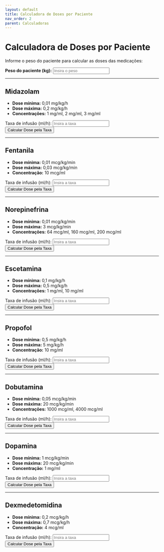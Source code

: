 ```yaml
---
layout: default
title: Calculadora de Doses por Paciente
nav_order: 2
parent: Calculadoras
---
```


# Calculadora de Doses por Paciente

Informe o peso do paciente para calcular as doses das medicações:

<div class="form-group">
  <label for="pesoPaciente"><strong>Peso do paciente (kg):</strong></label>
  <input type="number" id="pesoPaciente" placeholder="Insira o peso" min="0" step="any">
</div>

---

## Midazolam

- **Dose mínima:** 0,01 mg/kg/h
- **Dose máxima:** 0,2 mg/kg/h
- **Concentrações:** 1 mg/ml, 2 mg/ml, 3 mg/ml

<div class="form-group">
  <label for="taxaMidazolam">Taxa de infusão (ml/h):</label>
  <input type="number" id="taxaMidazolam" placeholder="Insira a taxa" min="0" step="any">
  <button onclick="calcularDosePorTaxa('midazolam')">Calcular Dose pela Taxa</button>
  <div class="result" id="resultadoMidazolam"></div>
</div>

---

## Fentanila

- **Dose mínima:** 0,01 mcg/kg/min
- **Dose máxima:** 0,03 mcg/kg/min
- **Concentração:** 10 mcg/ml

<div class="form-group">
  <label for="taxaFentanila">Taxa de infusão (ml/h):</label>
  <input type="number" id="taxaFentanila" placeholder="Insira a taxa" min="0" step="any">
  <button onclick="calcularDosePorTaxa('fentanila')">Calcular Dose pela Taxa</button>
  <div class="result" id="resultadoFentanila"></div>
</div>

---

## Norepinefrina

- **Dose mínima:** 0,01 mcg/kg/min
- **Dose máxima:** 3 mcg/kg/min
- **Concentrações:** 64 mcg/ml, 160 mcg/ml, 200 mcg/ml

<div class="form-group">
  <label for="taxaNorepinefrina">Taxa de infusão (ml/h):</label>
  <input type="number" id="taxaNorepinefrina" placeholder="Insira a taxa" min="0" step="any">
  <button onclick="calcularDosePorTaxa('norepinefrina')">Calcular Dose pela Taxa</button>
  <div class="result" id="resultadoNorepinefrina"></div>
</div>

---

## Escetamina

- **Dose mínima:** 0,1 mg/kg/h
- **Dose máxima:** 0,5 mg/kg/h
- **Concentrações:** 1 mg/ml, 10 mg/ml

<div class="form-group">
  <label for="taxaEscetamina">Taxa de infusão (ml/h):</label>
  <input type="number" id="taxaEscetamina" placeholder="Insira a taxa" min="0" step="any">
  <button onclick="calcularDosePorTaxa('escetamina')">Calcular Dose pela Taxa</button>
  <div class="result" id="resultadoEscetamina"></div>
</div>

---

## Propofol

- **Dose mínima:** 0,5 mg/kg/h
- **Dose máxima:** 5 mg/kg/h
- **Concentração:** 10 mg/ml

<div class="form-group">
  <label for="taxaPropofol">Taxa de infusão (ml/h):</label>
  <input type="number" id="taxaPropofol" placeholder="Insira a taxa" min="0" step="any">
  <button onclick="calcularDosePorTaxa('propofol')">Calcular Dose pela Taxa</button>
  <div class="result" id="resultadoPropofol"></div>
</div>

---

## Dobutamina

- **Dose mínima:** 0,05 mcg/kg/min
- **Dose máxima:** 20 mcg/kg/min
- **Concentrações:** 1000 mcg/ml, 4000 mcg/ml

<div class="form-group">
  <label for="taxaDobutamina">Taxa de infusão (ml/h):</label>
  <input type="number" id="taxaDobutamina" placeholder="Insira a taxa" min="0" step="any">
  <button onclick="calcularDosePorTaxa('dobutamina')">Calcular Dose pela Taxa</button>
  <div class="result" id="resultadoDobutamina"></div>
</div>

---

## Dopamina

- **Dose mínima:** 1 mcg/kg/min
- **Dose máxima:** 20 mcg/kg/min
- **Concentração:** 1 mg/ml

<div class="form-group">
  <label for="taxaDopamina">Taxa de infusão (ml/h):</label>
  <input type="number" id="taxaDopamina" placeholder="Insira a taxa" min="0" step="any">
  <button onclick="calcularDosePorTaxa('dopamina')">Calcular Dose pela Taxa</button>
  <div class="result" id="resultadoDopamina"></div>
</div>

---

## Dexmedetomidina

- **Dose mínima:** 0,2 mcg/kg/h
- **Dose máxima:** 0,7 mcg/kg/h
- **Concentração:** 4 mcg/ml

<div class="form-group">
  <label for="taxaDexmedetomidina">Taxa de infusão (ml/h):</label>
  <input type="number" id="taxaDexmedetomidina" placeholder="Insira a taxa" min="0" step="any">
  <button onclick="calcularDosePorTaxa('dexmedetomidina')">Calcular Dose pela Taxa</button>
  <div class="result" id="resultadoDexmedetomidina"></div>
</div>

<script src="/assets/js/calculadora_dose_paciente.js"></script>